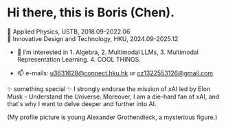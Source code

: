 # Hi there, this is Boris (Chen).
👋 Applied Physics, USTB, 2018.09-2022.06  
👋 Innovative Design and Technology, HKU, 2024.09-2025.12

- 👀 $\text{I’m interested in 1. Algebra, 2. Multimodal LLMs, 3. Multimodal Representation Learning. 4. COOL THINGS.}$

- 📫 e-mails: u3631628@connect.hku.hk or cz1322553126@gmail.com

✨ something special ✨ I strongly endorse the mission of xAI led by Elon Musk - Understand the Universe. Moreover, I am a die-hard fan of xAI, and that's why I want to delve deeper and further into AI.

(My profile picture is young Alexander Grothendieck, a mysterious figure.)
<!---
Boris-Jobs/Boris-Jobs is a ✨ special ✨ repository because its `README.md` (this file) appears on your GitHub profile.
You can click the Preview link to take a look at your changes.
--->




